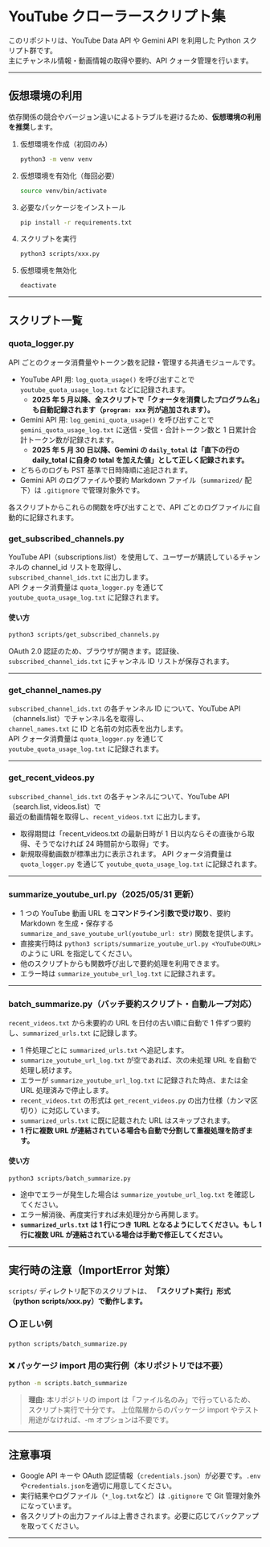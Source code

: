 # YouTube クローラースクリプト集

このリポジトリは、YouTube Data API や Gemini API を利用した Python スクリプト群です。  
主にチャンネル情報・動画情報の取得や要約、API クォータ管理を行います。

---

## 仮想環境の利用

依存関係の競合やバージョン違いによるトラブルを避けるため、**仮想環境の利用を推奨**します。

1. 仮想環境を作成（初回のみ）

   ```sh
   python3 -m venv venv
   ```

2. 仮想環境を有効化（毎回必要）

   ```sh
   source venv/bin/activate
   ```

3. 必要なパッケージをインストール

   ```sh
   pip install -r requirements.txt
   ```

4. スクリプトを実行

   ```sh
   python3 scripts/xxx.py
   ```

5. 仮想環境を無効化

   ```sh
   deactivate
   ```

---

## スクリプト一覧

### quota_logger.py

API ごとのクォータ消費量やトークン数を記録・管理する共通モジュールです。

- YouTube API 用: `log_quota_usage()` を呼び出すことで `youtube_quota_usage_log.txt` などに記録されます。
  - **2025 年 5 月以降、全スクリプトで「クォータを消費したプログラム名」も自動記録されます（`program: xxx` 列が追加されます）。**
- Gemini API 用: `log_gemini_quota_usage()` を呼び出すことで `gemini_quota_usage_log.txt` に送信・受信・合計トークン数と 1 日累計合計トークン数が記録されます。
  - **2025 年 5 月 30 日以降、Gemini の `daily_total` は「直下の行の daily_total に自身の total を加えた値」として正しく記録されます。**
- どちらのログも PST 基準で日時降順に追記されます。
- Gemini API のログファイルや要約 Markdown ファイル（`summarized/` 配下）は `.gitignore` で管理対象外です。

各スクリプトからこれらの関数を呼び出すことで、API ごとのログファイルに自動的に記録されます。

### get_subscribed_channels.py

YouTube API（subscriptions.list）を使用して、ユーザーが購読しているチャンネルの channel_id リストを取得し、  
`subscribed_channel_ids.txt` に出力します。  
API クォータ消費量は `quota_logger.py` を通じて `youtube_quota_usage_log.txt` に記録されます。

#### 使い方

```sh
python3 scripts/get_subscribed_channels.py
```

OAuth 2.0 認証のため、ブラウザが開きます。認証後、`subscribed_channel_ids.txt` にチャンネル ID リストが保存されます。

---

### get_channel_names.py

`subscribed_channel_ids.txt` の各チャンネル ID について、YouTube API（channels.list）でチャンネル名を取得し、  
`channel_names.txt` に ID と名前の対応表を出力します。  
API クォータ消費量は `quota_logger.py` を通じて `youtube_quota_usage_log.txt` に記録されます。

---

### get_recent_videos.py

`subscribed_channel_ids.txt` の各チャンネルについて、YouTube API（search.list, videos.list）で  
最近の動画情報を取得し、`recent_videos.txt` に出力します。

- 取得期間は「recent_videos.txt の最新日時が 1 日以内ならその直後から取得、そうでなければ 24 時間前から取得」です。
- 新規取得動画数が標準出力に表示されます。
  API クォータ消費量は `quota_logger.py` を通じて `youtube_quota_usage_log.txt` に記録されます。

---

### summarize_youtube_url.py（2025/05/31 更新）

- 1 つの YouTube 動画 URL を**コマンドライン引数で受け取り**、要約 Markdown を生成・保存する `summarize_and_save_youtube_url(youtube_url: str)` 関数を提供します。
- 直接実行時は `python3 scripts/summarize_youtube_url.py <YouTubeのURL>` のように URL を指定してください。
- 他のスクリプトからも関数呼び出しで要約処理を利用できます。
- エラー時は `summarize_youtube_url_log.txt` に記録されます。

---

### batch_summarize.py（バッチ要約スクリプト・自動ループ対応）

`recent_videos.txt` から未要約の URL を日付の古い順に自動で 1 件ずつ要約し、`summarized_urls.txt` に記録します。

- 1 件処理ごとに `summarized_urls.txt` へ追記します。
- `summarize_youtube_url_log.txt` が空であれば、次の未処理 URL を自動で処理し続けます。
- エラーが `summarize_youtube_url_log.txt` に記録された時点、または全 URL 処理済みで停止します。
- `recent_videos.txt` の形式は `get_recent_videos.py` の出力仕様（カンマ区切り）に対応しています。
- `summarized_urls.txt` に既に記載された URL はスキップされます。
- **1 行に複数 URL が連結されている場合も自動で分割して重複処理を防ぎます。**

#### 使い方

```sh
python3 scripts/batch_summarize.py
```

- 途中でエラーが発生した場合は `summarize_youtube_url_log.txt` を確認してください。
- エラー解消後、再度実行すれば未処理分から再開します。
- **`summarized_urls.txt` は 1 行につき 1URL となるようにしてください。もし 1 行に複数 URL が連結されている場合は手動で修正してください。**

---

## 実行時の注意（ImportError 対策）

`scripts/` ディレクトリ配下のスクリプトは、
**「スクリプト実行」形式（python scripts/xxx.py）で動作します。**

### ⭕ 正しい例

```sh
python scripts/batch_summarize.py
```

### ❌ パッケージ import 用の実行例（本リポジトリでは不要）

```sh
python -m scripts.batch_summarize
```

> **理由:**
> 本リポジトリの import は「ファイル名のみ」で行っているため、スクリプト実行で十分です。
> 上位階層からのパッケージ import やテスト用途がなければ、-m オプションは不要です。

---

## 注意事項

- Google API キーや OAuth 認証情報（`credentials.json`）が必要です。`.env`や`credentials.json`を適切に用意してください。
- 実行結果やログファイル（`*_log.txt`など）は `.gitignore` で Git 管理対象外になっています。
- 各スクリプトの出力ファイルは上書きされます。必要に応じてバックアップを取ってください。

---

